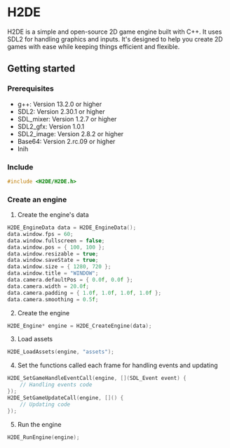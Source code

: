 # H2DE
H2DE is a simple and open-source 2D game engine built with C++. It uses SDL2 for handling graphics and inputs. It's designed to help you create 2D games with ease while keeping things efficient and flexible.


## Getting started

### Prerequisites
- g++: Version 13.2.0 or higher
- SDL2: Version 2.30.1 or higher
- SDL_mixer: Version 1.2.7 or higher
- SDL2_gfx: Version 1.0.1
- SDL2_image: Version 2.8.2 or higher
- Base64: Version 2.rc.09 or higher
- Inih


### Include
```cpp
#include <H2DE/H2DE.h>
```


### Create an engine

1. Create the engine's data 
```cpp
H2DE_EngineData data = H2DE_EngineData();
data.window.fps = 60;
data.window.fullscreen = false;
data.window.pos = { 100, 100 };
data.window.resizable = true;
data.window.saveState = true;
data.window.size = { 1280, 720 };
data.window.title = "WINDOW";
data.camera.defaultPos = { 0.0f, 0.0f };
data.camera.width = 20.0f;
data.camera.padding = { 1.0f, 1.0f, 1.0f, 1.0f };
data.camera.smoothing = 0.5f;
```

2. Create the engine
```cpp
H2DE_Engine* engine = H2DE_CreateEngine(data);
```

3. Load assets
```cpp
H2DE_LoadAssets(engine, "assets");
```

4. Set the functions called each frame for handling events and updating
```cpp
H2DE_SetGameHandleEventCall(engine, [](SDL_Event event) {
    // Handling events code
});
H2DE_SetGameUpdateCall(engine, []() {
    // Updating code
});
```

5. Run the engine
```cpp
H2DE_RunEngine(engine);
```
